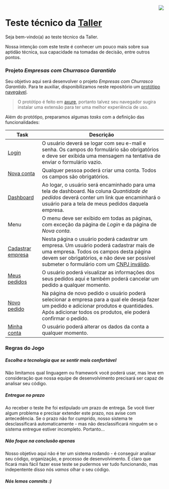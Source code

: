 <img align="right" src="https://avatars0.githubusercontent.com/u/5984356?v=4&s=200" />

# Teste técnico da [Taller](http://taller.net.br)

Seja bem-vindo(a) ao teste técnico da Taller.

Nossa intenção com este teste é conhecer um pouco mais sobre sua aptidão técnica, sua capacidade na tomadas de decisão, entre outros pontos.

### Projeto *Empresas com Churrasco Garantido*

Seu objetivo aqui será desenvolver o projeto *Empresas com Churrasco Garantido*. Para te auxiliar, disponibilizamos neste repositório um [protótipo navegável](https://tallerwebsolutions.github.io/teste-tecnico/).

> O protótipo é feito em [axure](https://www.axure.com/), portanto talvez seu navegador sugira instalar uma extensão para ter uma melhor experiência de uso.

Além do protótipo, preparamos algumas *tasks* com a definição das funcionalidades:

| Task | Descrição |
|------|-----------|
| [Login](https://tallerwebsolutions.github.io/teste-tecnico/#p=login) | O usuário deverá se logar com seu e-mail e senha. Os campos do formulário são obrigatórios e deve ser exibida uma mensagem na tentativa de enviar o formulário vazio.
| [Nova conta](https://tallerwebsolutions.github.io/teste-tecnico/#p=nova_conta) | Qualquer pessoa poderá criar uma conta. Todos os campos são obrigatórios.
| [Dashboard](https://tallerwebsolutions.github.io/teste-tecnico/#p=dashboard) | Ao logar, o usuário será encaminhado para uma tela de dashboard. Na coluna *Quantidade de pedidos* deverá conter um link que encaminhará o usuário para a tela de meus pedidos daquela empresa.
| Menu | O menu deve ser exibido em todas as páginas, com exceção da página de *Login* e da página de *Nova conta*.
| [Cadastrar empresa](https://tallerwebsolutions.github.io/teste-tecnico/#p=cadastrar_nova_empresa) | Nesta página o usuário poderá cadastrar um empresa. Um usuário poderá cadastrar mais de uma empresa. Todos os campos desta página devem ser obrigatórios, e não deve ser possível submeter o formulário com um [CNPJ inválido](http://www.geradorcnpj.com/validar-cnpj.htm).
| [Meus pedidos](https://tallerwebsolutions.github.io/teste-tecnico/#p=meus_pedidos_-_empresa__x) | O usuário poderá visualizar as informações dos seus pedidos aqui e também poderá cancelar um pedido a qualquer momento.
| [Novo pedido](https://tallerwebsolutions.github.io/teste-tecnico/#p=novo_pedido) | Na página de novo pedido o usuário poderá selecionar a empresa para a qual ele deseja fazer um pedido e adicionar produtos e quantidades. Após adicionar todos os produtos, ele poderá confirmar o pedido.
| [Minha conta](https://tallerwebsolutions.github.io/teste-tecnico/#p=minha_conta) | O usuário poderá alterar os dados da conta a qualquer momento.

### Regras do Jogo

##### Escolha a tecnologia que se sentir mais confortável
Não limitamos qual linguagem ou framework você poderá usar, mas leve em consideração que nossa equipe de desenvolvimento precisará ser capaz de analisar seu código.

##### Entregue no prazo
Ao receber o teste lhe foi estipulado um prazo de entrega. Se você tiver algum problema e precisar extender este prazo, nos avise com antecedência. Se o prazo não for cumprido, nosso sistema te desclassificará automaticamente - mas não desclassificará ninguém se o sistema entregue estiver incompleto. Portanto...

##### Não foque na conclusão apenas
Nosso objetivo aqui não é ter um sistema rodando - é conseguir analisar seu código, organização, e processo de desenvolvimento. É claro que ficará mais fácil fazer esse teste se pudermos ver tudo funcionando, mas indepentente disso nós *vamos* olhar o seu código.

##### Nós lemos commits :)
